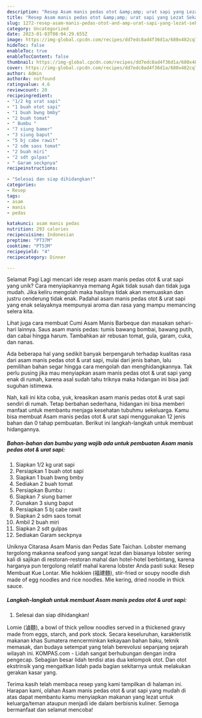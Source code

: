 ```yaml
---
description: "Resep Asam manis pedas otot &amp;amp; urat sapi yang Lezat Sekali"
title: "Resep Asam manis pedas otot &amp;amp; urat sapi yang Lezat Sekali"
slug: 1272-resep-asam-manis-pedas-otot-and-amp-urat-sapi-yang-lezat-sekali
category: Uncategorized
date: 2023-01-03T08:04:29.655Z
image: https://img-global.cpcdn.com/recipes/dd7edc8ad4f36d1a/680x482cq70/asam-manis-pedas-otot-urat-sapi-foto-resep-utama.jpg
hideToc: false
enableToc: true
enableTocContent: false
thumbnail: https://img-global.cpcdn.com/recipes/dd7edc8ad4f36d1a/680x482cq70/asam-manis-pedas-otot-urat-sapi-foto-resep-utama.jpg
cover: https://img-global.cpcdn.com/recipes/dd7edc8ad4f36d1a/680x482cq70/asam-manis-pedas-otot-urat-sapi-foto-resep-utama.jpg
author: Admin
authorAv: notfound
ratingvalue: 4.6
reviewcount: 20
recipeingredient:
- "1/2 kg urat sapi"
- "1 buah otot sapi"
- "1 buah bwng bmby"
- "2 buah tomat"
- " Bumbu "
- "7 siung bamer"
- "3 siung baput"
- "5 bj cabe rawit"
- "2 sdm saos tomat"
- "2 buah miri"
- "2 sdt gulpas"
- " Garam seckpnya"
recipeinstructions:

- "Selesai dan siap dihidangkan!"
categories:
- Resep
tags:
- asam
- manis
- pedas

katakunci: asam manis pedas 
nutrition: 293 calories
recipecuisine: Indonesian
preptime: "PT37M"
cooktime: "PT53M"
recipeyield: "4"
recipecategory: Dinner

---
```



Selamat Pagi Lagi mencari ide resep asam manis pedas otot &amp; urat sapi yang unik? Cara menyiapkannya memang Agak tidak susah dan tidak juga mudah. Jika keliru mengolah maka hasilnya tidak akan memuaskan dan justru cenderung tidak enak. Padahal asam manis pedas otot &amp; urat sapi yang enak selayaknya mempunyai aroma dan rasa yang mampu memancing selera kita.


Lihat juga cara membuat Cumi Asam Manis Barbeque dan masakan sehari-hari lainnya. Saus asam manis pedas: tumis bawang bombai, bawang putih, dan cabai hingga harum. Tambahkan air rebusan tomat, gula, garam, cuka, dan nanas.

Ada beberapa hal yang sedikit banyak berpengaruh terhadap kualitas rasa dari asam manis pedas otot &amp; urat sapi, mulai dari jenis bahan, lalu pemilihan bahan segar hingga cara mengolah dan menghidangkannya. Tak perlu pusing jika mau menyiapkan asam manis pedas otot &amp; urat sapi yang enak di rumah, karena asal sudah tahu triknya maka hidangan ini bisa jadi suguhan istimewa.


Nah, kali ini kita coba, yuk, kreasikan asam manis pedas otot &amp; urat sapi sendiri di rumah. Tetap berbahan sederhana, hidangan ini bisa memberi manfaat untuk membantu menjaga kesehatan tubuhmu sekeluarga. Kamu bisa membuat Asam manis pedas otot &amp; urat sapi menggunakan 12 jenis bahan dan 0 tahap pembuatan. Berikut ini langkah-langkah untuk membuat hidangannya.

<!--inarticleads1-->

##### Bahan-bahan dan bumbu yang wajib ada untuk pembuatan Asam manis pedas otot &amp; urat sapi:

1. Siapkan 1/2 kg urat sapi
1. Persiapkan 1 buah otot sapi
1. Siapkan 1 buah bwng bmby
1. Sediakan 2 buah tomat
1. Persiapkan  Bumbu :
1. Siapkan 7 siung bamer
1. Gunakan 3 siung baput
1. Persiapkan 5 bj cabe rawit
1. Siapkan 2 sdm saos tomat
1. Ambil 2 buah miri
1. Siapkan 2 sdt gulpas
1. Sediakan  Garam seckpnya


Uniknya Citarasa Asam Manis dan Pedas Sate Taichan. Lobster memang tergolong makanna seafood yang sangat lezat dan biasanya lobster sering kali di sajikan di restoran-restoran mahal dan hotel-hotel berbintang, karena harganya pun tergolong relatif mahal karena lobster Anda pasti suka: Resep Membuat Kue Lontar. Mie hokkien (福建麵), stir-fried or soupy noodle dish made of egg noodles and rice noodles. Mie kering, dried noodle in thick sauce. 

<!--inarticleads2-->

##### Langkah-langkah untuk membuat Asam manis pedas otot &amp; urat sapi:


1. Selesai dan siap dihidangkan!

Lomie (滷麵), a bowl of thick yellow noodles served in a thickened gravy made from eggs, starch, and pork stock. Secara keseluruhan, karakteristik makanan khas Sumatera mencerminkan kekayaan bahan baku, teknik memasak, dan budaya setempat yang telah berevolusi sepanjang sejarah wilayah ini. KOMPAS.com - Lidah sangat berhubungan dengan indra pengecap. Sebagian besar lidah terdisi atas dua kelompok otot. Dan otot ekstrinsik yang mengaitkan lidah pada bagian sekitarnya untuk melakukan gerakan kasar yang. 

Terima kasih telah membaca resep yang kami tampilkan di halaman ini. Harapan kami, olahan Asam manis pedas otot &amp; urat sapi yang mudah di atas dapat membantu kamu menyiapkan makanan yang lezat untuk keluarga/teman ataupun menjadi ide dalam berbisnis kuliner. Semoga bermanfaat dan selamat mencoba!
